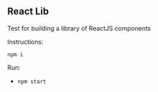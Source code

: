 ## React Lib

Test for building a library of ReactJS components

Instructions:

`npm i`

Run:

- `npm start`